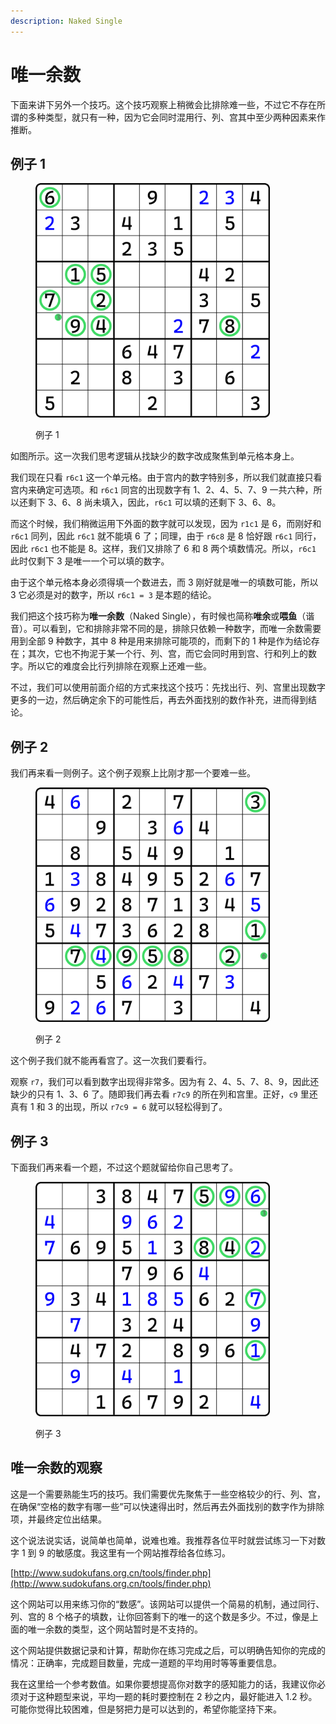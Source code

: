 ```yaml
---
description: Naked Single
---
```


# 唯一余数

下面来讲下另外一个技巧。这个技巧观察上稍微会比排除难一些，不过它不存在所谓的多种类型，就只有一种，因为它会同时混用行、列、宫其中至少两种因素来作推断。

## 例子 1 <a href="#example-1" id="example-1"></a>

<figure><img src="../.gitbook/assets/image (7) (1).png" alt="" width="375"><figcaption><p>例子 1</p></figcaption></figure>

如图所示。这一次我们思考逻辑从找缺少的数字改成聚焦到单元格本身上。

我们现在只看 `r6c1` 这一个单元格。由于宫内的数字特别多，所以我们就直接只看宫内来确定可选项。和 `r6c1` 同宫的出现数字有 1、2、4、5、7、9 一共六种，所以还剩下 3、6、8 尚未填入，因此，`r6c1` 可以填的还剩下 3、6、8。

而这个时候，我们稍微运用下外面的数字就可以发现，因为 `r1c1` 是 6，而刚好和 `r6c1` 同列，因此 `r6c1` 就不能填 6 了；同理，由于 `r6c8` 是 8 恰好跟 `r6c1` 同行，因此 `r6c1` 也不能是 8。这样，我们又排除了 6 和 8 两个填数情况。所以，`r6c1` 此时仅剩下 3 是唯一一个可以填的数字。

由于这个单元格本身必须得填一个数进去，而 3 刚好就是唯一的填数可能，所以 3 它必须是对的数字，所以 `r6c1 = 3` 是本题的结论。

我们把这个技巧称为**唯一余数**（Naked Single），有时候也简称**唯余**或**喂鱼**（谐音）。可以看到，它和排除非常不同的是，排除只依赖一种数字，而唯一余数需要用到全部 9 种数字，其中 8 种是用来排除可能项的，而剩下的 1 种是作为结论存在；其次，它也不拘泥于某一个行、列、宫，而它会同时用到宫、行和列上的数字。所以它的难度会比行列排除在观察上还难一些。

不过，我们可以使用前面介绍的方式来找这个技巧：先找出行、列、宫里出现数字更多的一边，然后确定余下的可能性后，再去外面找别的数作补充，进而得到结论。

## 例子 2 <a href="#example-2" id="example-2"></a>

我们再来看一则例子。这个例子观察上比刚才那一个要难一些。

<figure><img src="../.gitbook/assets/image (8) (1).png" alt="" width="375"><figcaption><p>例子 2</p></figcaption></figure>

这个例子我们就不能再看宫了。这一次我们要看行。

观察 `r7`，我们可以看到数字出现得非常多。因为有 2、4、5、7、8、9，因此还缺少的只有 1、3、6 了。随即我们再去看 `r7c9` 的所在列和宫里。正好，`c9` 里还真有 1 和 3 的出现，所以 `r7c9 = 6` 就可以轻松得到了。

## 例子 3 <a href="#example-3" id="example-3"></a>

下面我们再来看一个题，不过这个题就留给你自己思考了。

<figure><img src="../.gitbook/assets/image (9).png" alt="" width="375"><figcaption><p>例子 3</p></figcaption></figure>

## 唯一余数的观察 <a href="#spotting-of-naked-single" id="spotting-of-naked-single"></a>

这是一个需要熟能生巧的技巧。我们需要优先聚焦于一些空格较少的行、列、宫，在确保“空格的数字有哪一些”可以快速得出时，然后再去外面找别的数字作为排除项，并最终定位出结果。

这个说法说实话，说简单也简单，说难也难。我推荐各位平时就尝试练习一下对数字 1 到 9 的敏感度。我这里有一个网站推荐给各位练习。

[http://www.sudokufans.org.cn/tools/finder.php](http://www.sudokufans.org.cn/tools/finder.php)

这个网站可以用来练习你的“数感”。该网站可以提供一个简易的机制，通过同行、列、宫的 8 个格子的填数，让你回答剩下的唯一的这个数是多少。不过，像是上面的唯一余数的类型，这个网站暂时是不支持的。

这个网站提供数据记录和计算，帮助你在练习完成之后，可以明确告知你的完成的情况：正确率，完成题目数量，完成一道题的平均用时等等重要信息。

我在这里给一个参考数值。如果你要想提高你对数字的感知能力的话，我建议你必须对于这种题型来说，平均一题的耗时要控制在 2 秒之内，最好能进入 1.2 秒。可能你觉得比较困难，但是努把力是可以达到的，希望你能坚持下来。
